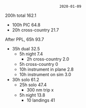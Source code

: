                              2020-01-09

200h total                        162.1
* 100h PIC                         64.8
* 20h cross-country                21.7

After PPL, 65h                     93.7
* 35h dual                         32.5
  * 5h night                        7.4
    * 2h cross-country              2.0
  * 5h cross-country                  0
  * 10h instrument in plane         2.8
  * 10h instrument on sim           3.0
* 30h solo                         61.2
  * 25h solo                       47.4
    * 300 nm trip                     x
  * 5h night                       13.8
    * 10 landings                  41
